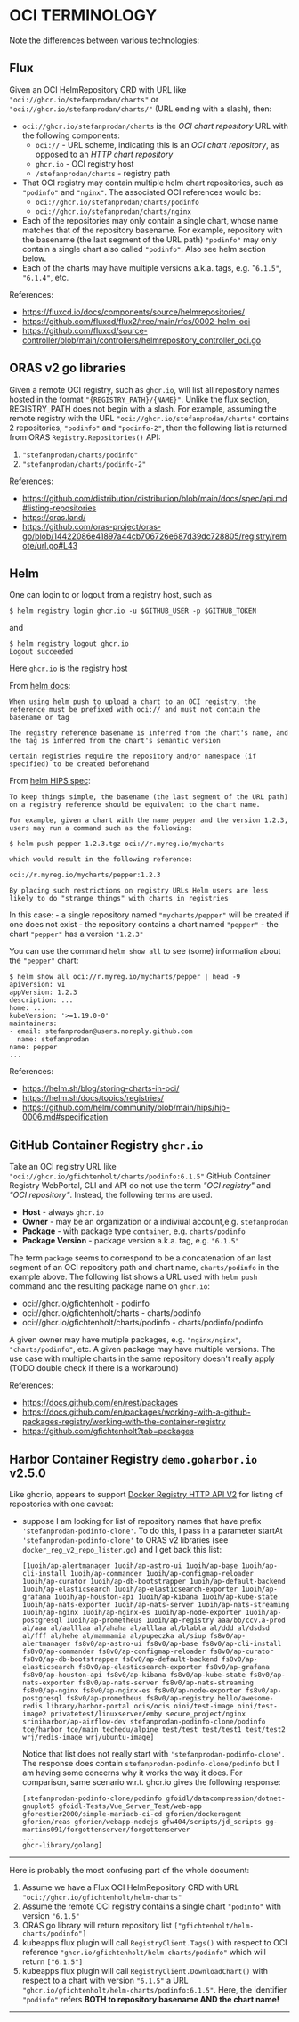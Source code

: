 # OCI TERMINOLOGY

Note the differences between various technologies:

## Flux

Given an OCI HelmRepository CRD with URL like `"oci://ghcr.io/stefanprodan/charts"` or `"oci://ghcr.io/stefanprodan/charts/"` (URL ending with a slash), then:
- `oci://ghcr.io/stefanprodan/charts` is the *OCI chart repository* URL with the following components:
  - `oci://` - URL scheme, indicating this is an *OCI chart repository*, as opposed to an *HTTP chart repository*
  - `ghcr.io` - OCI registry host
  - `/stefanprodan/charts` - registry path
- That OCI registry may contain multiple helm chart repositories, such as `"podinfo"` and `"nginx"`. The associated OCI references would be: 
  - `oci://ghcr.io/stefanprodan/charts/podinfo`
  - `oci://ghcr.io/stefanprodan/charts/nginx`
- Each of the repositories may only contain a single chart, whose name matches that of the repository basename. For example, repository with the basename (the last segment of the URL path) `"podinfo"` may only contain a single chart also called `"podinfo"`. Also see helm section below.
- Each of the charts may have multiple versions a.k.a. tags, e.g. "`6.1.5"`, `"6.1.4"`, etc.

References:
  - https://fluxcd.io/docs/components/source/helmrepositories/
  - https://github.com/fluxcd/flux2/tree/main/rfcs/0002-helm-oci
  - https://github.com/fluxcd/source-controller/blob/main/controllers/helmrepository_controller_oci.go

## ORAS v2 go libraries
Given a remote OCI registry, such as `ghcr.io`, will list all repository names hosted in the format `"{REGISTRY_PATH}/{NAME}"`. Unlike the flux section, REGISTRY_PATH does not begin with a slash. For example, assuming the remote registry with the URL `"oci://ghcr.io/stefanprodan/charts"` contains 2 repositories, `"podinfo"` and `"podinfo-2"`, then the following list is returned from ORAS `Registry.Repositories()` API:
  1. `"stefanprodan/charts/podinfo"`
  2. `"stefanprodan/charts/podinfo-2"`

References: 
  - https://github.com/distribution/distribution/blob/main/docs/spec/api.md#listing-repositories
  - https://oras.land/ 
  - https://github.com/oras-project/oras-go/blob/14422086e41897a44cb706726e687d39dc728805/registry/remote/url.go#L43

## Helm

One can login to or logout from a registry host, such as
```
$ helm registry login ghcr.io -u $GITHUB_USER -p $GITHUB_TOKEN
```
and 
```
$ helm registry logout ghcr.io
Logout succeeded
```
Here `ghcr.io` is the registry host

From [helm docs](https://helm.sh/docs/topics/registries/):
```
When using helm push to upload a chart to an OCI registry, the reference must be prefixed with oci:// and must not contain the basename or tag

The registry reference basename is inferred from the chart's name, and the tag is inferred from the chart's semantic version

Certain registries require the repository and/or namespace (if specified) to be created beforehand
```
From [helm HIPS spec](https://github.com/helm/community/blob/main/hips/hip-0006.md#4-chart-names--oci-reference-basenames):
```
To keep things simple, the basename (the last segment of the URL path) on a registry reference should be equivalent to the chart name.

For example, given a chart with the name pepper and the version 1.2.3, users may run a command such as the following:

$ helm push pepper-1.2.3.tgz oci://r.myreg.io/mycharts

which would result in the following reference:

oci://r.myreg.io/mycharts/pepper:1.2.3

By placing such restrictions on registry URLs Helm users are less likely to do "strange things" with charts in registries
```

In this case:
    - a single repository named `"mycharts/pepper"` will be created if one does not exist
    - the repository contains a chart named `"pepper"`
    - the chart `"pepper"` has a version `"1.2.3"`   

You can use the command ```helm show all``` to see (some) information about the `"pepper"` chart:
```
$ helm show all oci://r.myreg.io/mycharts/pepper | head -9 
apiVersion: v1
appVersion: 1.2.3
description: ...
home: ...
kubeVersion: '>=1.19.0-0'
maintainers:
- email: stefanprodan@users.noreply.github.com
  name: stefanprodan
name: pepper
...
```

References:
  - https://helm.sh/blog/storing-charts-in-oci/
  - https://helm.sh/docs/topics/registries/
  - https://github.com/helm/community/blob/main/hips/hip-0006.md#specification

## GitHub Container Registry `ghcr.io`
Take an OCI registry URL like `"oci://ghcr.io/gfichtenholt/charts/podinfo:6.1.5"`
GitHub Container Registry WebPortal, CLI and API do not use the term *"OCI registry"* and *"OCI repository"*. Instead, the following terms are used.
  - **Host** - always `ghcr.io`
  - **Owner** - may be an organization or a indiviual account,e.g. `stefanprodan`
  - **Package** - with package type `container`, e.g. `charts/podinfo`
  - **Package Version** - package version a.k.a. tag, e.g. `"6.1.5"`

The term `package` seems to correspond to be a concatenation of an last segment of an OCI repository path and chart name, `charts/podinfo` in the example above. The following list shows a URL used with `helm push` command and the resulting package name on `ghcr.io`:
  - oci://ghcr.io/gfichtenholt - podinfo
  - oci://ghcr.io/gfichtenholt/charts - charts/podinfo
  - oci://ghcr.io/gfichtenholt/charts/podinfo - charts/podinfo/podinfo

A given owner may have mutiple packages, e.g. `"nginx/nginx"`, `"charts/podinfo"`, etc. A given package may have multiple versions. The use case with multiple charts in the same repository doesn't really apply (TODO double check if there is a workaround)

References:
  - https://docs.github.com/en/rest/packages
  - https://docs.github.com/en/packages/working-with-a-github-packages-registry/working-with-the-container-registry
  - https://github.com/gfichtenholt?tab=packages


## Harbor Container Registry `demo.goharbor.io` v2.5.0
Like ghcr.io, appears to support 
[Docker Registry HTTP API V2](https://github.com/distribution/distribution/blob/main/docs/spec/api.md#listing-repositories) for listing of repostories with one caveat:
  - suppose I am looking for list of repository names that have prefix `'stefanprodan-podinfo-clone'`.
    To do this, I pass in a parameter startAt `'stefanprodan-podinfo-clone'` to ORAS v2 libraries (see `docker_reg_v2_repo_lister.go`) and I get back this list:
    ```
    [1uoih/ap-alertmanager 1uoih/ap-astro-ui 1uoih/ap-base 1uoih/ap-cli-install 1uoih/ap-commander 1uoih/ap-configmap-reloader 1uoih/ap-curator 1uoih/ap-db-bootstrapper 1uoih/ap-default-backend 1uoih/ap-elasticsearch 1uoih/ap-elasticsearch-exporter 1uoih/ap-grafana 1uoih/ap-houston-api 1uoih/ap-kibana 1uoih/ap-kube-state 1uoih/ap-nats-exporter 1uoih/ap-nats-server 1uoih/ap-nats-streaming 1uoih/ap-nginx 1uoih/ap-nginx-es 1uoih/ap-node-exporter 1uoih/ap-postgresql 1uoih/ap-prometheus 1uoih/ap-registry aaa/bb/ccv.a-prod al/aaa al/aalllaa al/ahaha al/alllaa al/blabla al/ddd al/dsdsd al/fff al/hehe al/mammamia al/pupeczka al/siup fs8v0/ap-alertmanager fs8v0/ap-astro-ui fs8v0/ap-base fs8v0/ap-cli-install fs8v0/ap-commander fs8v0/ap-configmap-reloader fs8v0/ap-curator fs8v0/ap-db-bootstrapper fs8v0/ap-default-backend fs8v0/ap-elasticsearch fs8v0/ap-elasticsearch-exporter fs8v0/ap-grafana fs8v0/ap-houston-api fs8v0/ap-kibana fs8v0/ap-kube-state fs8v0/ap-nats-exporter fs8v0/ap-nats-server fs8v0/ap-nats-streaming fs8v0/ap-nginx fs8v0/ap-nginx-es fs8v0/ap-node-exporter fs8v0/ap-postgresql fs8v0/ap-prometheus fs8v0/ap-registry hello/awesome-redis library/harbor-portal ocis/ocis oioi/test-image oioi/test-image2 privatetest/linuxserver/emby secure_project/nginx sriniharbor/ap-airflow-dev stefanprodan-podinfo-clone/podinfo tce/harbor tce/main techedu/alpine test/test test/test1 test/test2 wrj/redis-image wrj/ubuntu-image]
    ```
    Notice that list does not really start with `'stefanprodan-podinfo-clone'`. The response does contain `stefanprodan-podinfo-clone/podinfo` but I am having some concerns why it works the way it does. For comparison, same scenario w.r.t. ghcr.io gives the following response: 
    ```
    [stefanprodan-podinfo-clone/podinfo gfoidl/datacompression/dotnet-gnuplot5 gfoidl-Tests/Vue_Server_Test/web-app gforestier2000/simple-mariadb-ci-cd gforien/dockeragent gforien/reas gforien/webapp-nodejs gfw404/scripts/jd_scripts gg-martins091/forgottenserver/forgottenserver 
    ... 
    ghcr-library/golang]

---
Here is probably the most confusing part of the whole document:
  1. Assume we have a Flux OCI HelmRepository CRD with URL `"oci://ghcr.io/gfichtenholt/helm-charts"` 
  2. Assume the remote OCI registry contains a single chart `"podinfo"` with version `"6.1.5"`
  3. ORAS go library will return repository list `["gfichtenholt/helm-charts/podinfo"]`
  4. kubeapps flux plugin will call `RegistryClient.Tags()` with respect to OCI reference `"ghcr.io/gfichtenholt/helm-charts/podinfo"` which will return `["6.1.5"]`
  5. kubeapps flux plugin will call `RegistryClient.DownloadChart()` with respect to a chart with version `"6.1.5"` a URL `"ghcr.io/gfichtenholt/helm-charts/podinfo:6.1.5"`. Here, the identifier `"podinfo"` refers **BOTH to repository basename AND the chart name!**
---
